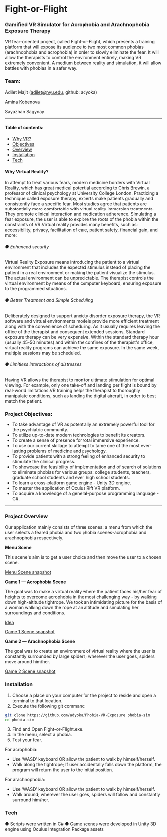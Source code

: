 # Fight-or-Flight

### Gamified VR Simulator for Acrophobia and Arachnophobia Exposure Therapy


VR fear-oriented project, called ​Fight-or-Flight,​ which presents a training platform that will expose its audience to two most common phobias (arachnophobia and acrophobia) in order to slowly eliminate the fear. It will allow the therapists to control the environment entirely, making VR extremely convenient. A medium between reality and simulation, it will allow battles with phobias in a safer way.

### Team:
Adilet Majit (adilet@nyu.edu, github: adyoka)

Amina Kobenova

Sayazhan Sagynay

---

#### Table of contents:
* [Why VR?](https://github.com/adyoka/Phobia-VR-Exposure#why-virtual-reality)
* [Objectives](https://github.com/adyoka/Phobia-VR-Exposure#project-objectives)
* [Overview](https://github.com/adyoka/Phobia-VR-Exposure#project-overview)
* [Installation](https://github.com/adyoka/Phobia-VR-Exposure#installation)
* [Tech](https://github.com/adyoka/Phobia-VR-Exposure#tech)


#### Why Virtual Reality?
In attempt to treat various fears, modern medicine borders with Virtual Reality, which has great medical potential according to Chris Brewin, a professor of clinical psychology at University College London. Practicing a technique called exposure therapy, experts make patients gradually and consistently face a specific fear. Most studies agree that patients are substantially more comfortable with virtual reality immersion treatments. They promote clinical interaction and medication adherence. Simulating a fear exposure, the user is able to explore the roots of the phobia within the constraints of VR.Virtual reality provides many benefits, such as: accessibility, privacy, facilitation of care, patient safety, financial gain, and more:
######  ● Enhanced security
Virtual Reality Exposure means introducing the patient to a virtual environment that includes the expected stimulus instead of placing the patient in a real environment or making the patient visualize the stimulus. The actual environment can be unpredictable. The therapist controls the virtual environment by means of the computer keyboard, ensuring exposure to the programmed situations.
###### ● Better Treatment and Simple Scheduling
Deliberately designed to support anxiety disorder exposure therapy, the VR software and virtual environments models provide more efficient treatment along with the convenience of scheduling. As it usually requires leaving the office of the therapist and consequent extended sessions, Standard exposure therapy can be very expensive. Within the standard therapy hour (usually 45-50 minutes) and within the confines of the therapist's office, virtual reality programs can achieve the same exposure. In the same week, multiple sessions may be scheduled.

###### ● Limitless interactions of distresses
Having VR allows the therapist to monitor ultimate stimulation for optimal viewing. For example, only one take-off and landing per flight is bound by real-world limitations.VR training helps the therapist to thoroughly manipulate conditions, such as landing the digital aircraft, in order to best match the patient.


### Project Objectives:
* To take advantage of VR as potentially an extremely powerful tool for the psychiatric community.
* To utilize up-to-date modern technologies to benefit its creators.
* To create a sense of presence for total immersive experience.
* To use our current skillage to attempt to tame one of the most ever-lasting problems of
medicine and psychology.
* To provide patients with a strong feeling of enhanced security to stimulate the clinical
progress.
* To showcase the feasibility of implementation and of search of solutions to eliminate
phobias for various groups: college students, teachers, graduate school students and even
high school students.
* To learn a cross-platform game engine - Unity 3D engine.
* To master the application of Oculus Rift VR platform.
* To acquire a knowledge of a general-purpose programming language - C#.
---

### Project Overview
Our application mainly consists of three scenes: a menu from which the user selects a feared phobia and two phobia scenes-acrophobia and arachnophobia respectively.

**Menu Scene**

This scene's aim is to get a user choice and then move the user to a chosen scene.

[Menu Scene snapshot](https://github.com/adyoka/Phobia-VR-Exposure/blob/master/img/menu-screen.png)

**Game 1​ — Acrophobia Scene**

The goal was to make a virtual reality where the patient faces his/her fear of heights to overcome acrophobia in the most challenging way - by walking down high-altitude tightrope.
We took an intimidating picture for the basis of a woman walking down the rope at an altitude and simulating her surroundings and conditions.

[Idea](https://github.com/adyoka/Phobia-VR-Exposure/blob/master/img/idea.png)

[Game 1 Scene snapshot](https://github.com/adyoka/Phobia-VR-Exposure/blob/master/img/game1.png)

[](https://github.com/adyoka/Phobia-VR-Exposure/blob/master/img/game1-1.png)


**Game 2​ — Arachnophobia Scene**

The goal was to create an environment of virtual reality where the user is constantly surrounded by large spiders; wherever the user goes, spiders move around him/her.


[Game 2 Scene snapshot](https://github.com/adyoka/Phobia-VR-Exposure/blob/master/img/game2.png)


### Installation


1. Choose a place on your computer for the project to reside and open a terminal to that location.
2. Execute the following git command: 
```sh
git clone https://github.com/adyoka/Phobia-VR-Exposure phobia-sim
cd phobia-sim
```

3) Find and Open Fight-or-Flight.exe.
4) In the menu, select a phobia.
5) Test your fear.

For acrophobia:
* Use ‘WASD’ keyboard OR allow the patient to walk by himself/herself.
* Walk along the tightrope; If user accidentally falls down the platform, the program will return
the user to the initial position.

For arachnophobia:
* Use ‘WASD’ keyboard OR allow the patient to walk by himself/herself.
* Walk around; wherever the user goes, spiders will follow and constantly surround him/her.


### Tech
● Scripts were written in C#
● Game scenes were developed in Unity 3D engine using Oculus Integration Package assets

